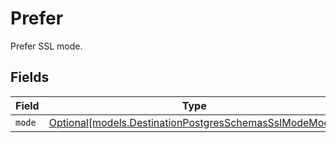 # Prefer

Prefer SSL mode.


## Fields

| Field                                                                                                        | Type                                                                                                         | Required                                                                                                     | Description                                                                                                  |
| ------------------------------------------------------------------------------------------------------------ | ------------------------------------------------------------------------------------------------------------ | ------------------------------------------------------------------------------------------------------------ | ------------------------------------------------------------------------------------------------------------ |
| `mode`                                                                                                       | [Optional[models.DestinationPostgresSchemasSslModeMode]](../models/destinationpostgresschemassslmodemode.md) | :heavy_minus_sign:                                                                                           | N/A                                                                                                          |